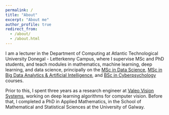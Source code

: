 ```yaml
---
permalink: /
title: "About"
excerpt: "About me"
author_profile: true
redirect_from: 
  - /about/
  - /about.html
---
```


I am a lecturer in the Department of Computing at Atlantic Technological University Donegal - Letterkenny Campus, where I supervise MSc and PhD students, and teach modules in mathematics, machine learning, deep learning, and data science, principally on the [MSc in Data Science](https://www.lyit.ie/CourseDetails/D303/NC1080/DataScience&PreparatoryCertificateinComputing), [MSc in Big Data Analytics & Artificial Intelligence](https://www.lyit.ie/CourseDetails/D303/LY_KDAAI_M/BigDataAnalyticsandArtificialIntelligence), and [BSc in Cyberpsychology](https://www.lyit.ie/CourseDetails/D303/NC2081/BScHonsinCyberpsychology) courses. 

Prior to this, I spent three years as a research engineer at [Valeo Vision Systems](https://www.valeo.com/en/), working on deep learning algorithms for computer vision.
Before that, I completed a PhD in Applied Mathematics, in the School of Mathematical and Statistical Sciences at the University of Galway.
